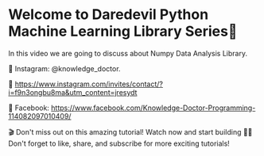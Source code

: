 # Welcome to Daredevil Python Machine Learning Library Series👑
In this video we are going to discuss about Numpy Data Analysis Library.

📸 Instagram: @knowledge_doctor.

📸 https://www.instagram.com/invites/contact/?i=f9n3ongbu8ma&utm_content=jresydt

📘 Facebook: https://www.facebook.com/Knowledge-Doctor-Programming-114082097010409/

🎬 Don't miss out on this amazing tutorial! Watch now and start building 🔐🚀 Don't forget to like, share, and subscribe for more exciting tutorials!
